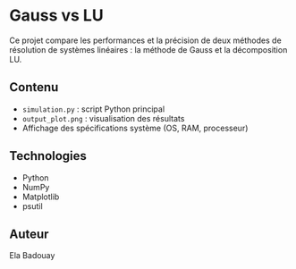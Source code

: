 # Gauss vs LU 
Ce projet compare les performances et la précision de deux méthodes de résolution de systèmes linéaires : la méthode de Gauss et la décomposition LU.

## Contenu
- `simulation.py` : script Python principal
- `output_plot.png` : visualisation des résultats
- Affichage des spécifications système (OS, RAM, processeur)

## Technologies
- Python
- NumPy
- Matplotlib
- psutil

## Auteur
Ela Badouay
